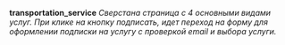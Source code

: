 **transportation_service**
_Сверстана страница с 4 основными видами услуг. При клике на кнопку подписать, идет переход на форму для оформлении подписки на услугу с проверкой email и выбора услуги._


